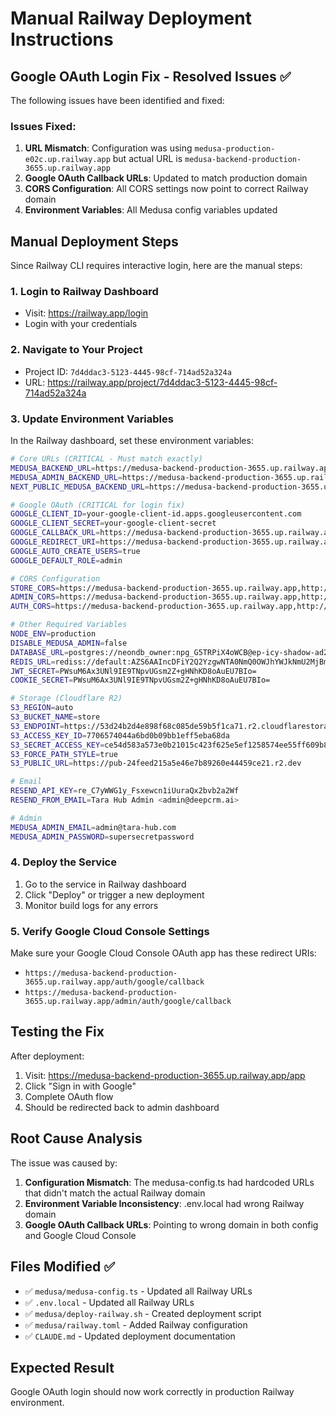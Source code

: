 # Manual Railway Deployment Instructions

## Google OAuth Login Fix - Resolved Issues ✅

The following issues have been identified and fixed:

### Issues Fixed:
1. **URL Mismatch**: Configuration was using `medusa-production-e02c.up.railway.app` but actual URL is `medusa-backend-production-3655.up.railway.app`
2. **Google OAuth Callback URLs**: Updated to match production domain
3. **CORS Configuration**: All CORS settings now point to correct Railway domain
4. **Environment Variables**: All Medusa config variables updated

## Manual Deployment Steps

Since Railway CLI requires interactive login, here are the manual steps:

### 1. Login to Railway Dashboard
- Visit: https://railway.app/login
- Login with your credentials

### 2. Navigate to Your Project
- Project ID: `7d4ddac3-5123-4445-98cf-714ad52a324a`
- URL: https://railway.app/project/7d4ddac3-5123-4445-98cf-714ad52a324a

### 3. Update Environment Variables
In the Railway dashboard, set these environment variables:

```bash
# Core URLs (CRITICAL - Must match exactly)
MEDUSA_BACKEND_URL=https://medusa-backend-production-3655.up.railway.app
MEDUSA_ADMIN_BACKEND_URL=https://medusa-backend-production-3655.up.railway.app
NEXT_PUBLIC_MEDUSA_BACKEND_URL=https://medusa-backend-production-3655.up.railway.app

# Google OAuth (CRITICAL for login fix)
GOOGLE_CLIENT_ID=your-google-client-id.apps.googleusercontent.com
GOOGLE_CLIENT_SECRET=your-google-client-secret
GOOGLE_CALLBACK_URL=https://medusa-backend-production-3655.up.railway.app/auth/google/callback
GOOGLE_REDIRECT_URI=https://medusa-backend-production-3655.up.railway.app/admin/auth/google/callback
GOOGLE_AUTO_CREATE_USERS=true
GOOGLE_DEFAULT_ROLE=admin

# CORS Configuration
STORE_CORS=https://medusa-backend-production-3655.up.railway.app,http://localhost:3000,http://localhost:3006,http://localhost:3007,http://localhost:8000
ADMIN_CORS=https://medusa-backend-production-3655.up.railway.app,http://localhost:3000,http://localhost:7001,http://localhost:9000
AUTH_CORS=https://medusa-backend-production-3655.up.railway.app,http://localhost:3000,http://localhost:9000,http://localhost:8000

# Other Required Variables
NODE_ENV=production
DISABLE_MEDUSA_ADMIN=false
DATABASE_URL=postgres://neondb_owner:npg_G5TRPiX4oWCB@ep-icy-shadow-ad2nyi3l-pooler.c-2.us-east-1.aws.neon.tech/medusa?sslmode=require
REDIS_URL=rediss://default:AZS6AAIncDFiY2Q2YzgwNTA0NmQ0OWJhYWJkNmU2MjBmMGZmNmVkMHAxMzgwNzQ@excited-emu-38074.upstash.io:6379
JWT_SECRET=PWsuM6Ax3UNl9IE9TNpvUGsm2Z+gHNhKD8oAuEU7BIo=
COOKIE_SECRET=PWsuM6Ax3UNl9IE9TNpvUGsm2Z+gHNhKD8oAuEU7BIo=

# Storage (Cloudflare R2)
S3_REGION=auto
S3_BUCKET_NAME=store
S3_ENDPOINT=https://53d24b2d4e898f68c085de59b5f1ca71.r2.cloudflarestorage.com
S3_ACCESS_KEY_ID=7706574044a6bd0b09bb1eff5eba68da
S3_SECRET_ACCESS_KEY=ce54d583a573e0b21015c423f625e5ef1258574ee55ff609b8f3b0b7747ef677
S3_FORCE_PATH_STYLE=true
S3_PUBLIC_URL=https://pub-24feed215a5e46e7b89260e44459ce21.r2.dev

# Email
RESEND_API_KEY=re_C7yWWG1y_Fsxewcn1iUuraQx2bvb2a2Wf
RESEND_FROM_EMAIL=Tara Hub Admin <admin@deepcrm.ai>

# Admin
MEDUSA_ADMIN_EMAIL=admin@tara-hub.com
MEDUSA_ADMIN_PASSWORD=supersecretpassword
```

### 4. Deploy the Service
1. Go to the service in Railway dashboard
2. Click "Deploy" or trigger a new deployment
3. Monitor build logs for any errors

### 5. Verify Google Cloud Console Settings
Make sure your Google Cloud Console OAuth app has these redirect URIs:
- `https://medusa-backend-production-3655.up.railway.app/auth/google/callback`
- `https://medusa-backend-production-3655.up.railway.app/admin/auth/google/callback`

## Testing the Fix

After deployment:

1. Visit: https://medusa-backend-production-3655.up.railway.app/app
2. Click "Sign in with Google"
3. Complete OAuth flow
4. Should be redirected back to admin dashboard

## Root Cause Analysis

The issue was caused by:
1. **Configuration Mismatch**: The medusa-config.ts had hardcoded URLs that didn't match the actual Railway domain
2. **Environment Variable Inconsistency**: .env.local had wrong Railway domain
3. **Google OAuth Callback URLs**: Pointing to wrong domain in both config and Google Cloud Console

## Files Modified ✅

- ✅ `medusa/medusa-config.ts` - Updated all Railway URLs
- ✅ `.env.local` - Updated all Railway URLs
- ✅ `medusa/deploy-railway.sh` - Created deployment script
- ✅ `medusa/railway.toml` - Added Railway configuration
- ✅ `CLAUDE.md` - Updated deployment documentation

## Expected Result

Google OAuth login should now work correctly in production Railway environment.